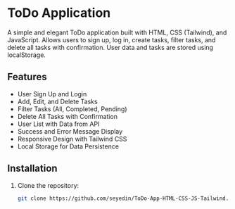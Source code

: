 # ToDo Application

A simple and elegant ToDo application built with HTML, CSS (Tailwind), and JavaScript. Allows users to sign up, log in, create tasks, filter tasks, and delete all tasks with confirmation. User data and tasks are stored using localStorage.

## Features

- User Sign Up and Login
- Add, Edit, and Delete Tasks
- Filter Tasks (All, Completed, Pending)
- Delete All Tasks with Confirmation
- User List with Data from API
- Success and Error Message Display
- Responsive Design with Tailwind CSS
- Local Storage for Data Persistence

## Installation

1. Clone the repository:
   ```bash
   git clone https://github.com/seyedin/ToDo-App-HTML-CSS-JS-Tailwind.git
